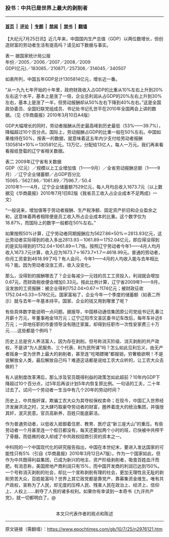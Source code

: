 ### 投书：中共已是世界上最大的剥削者

---

#### [首页](../../../..?n2976121) &nbsp;|&nbsp; [评论](../../../../../epoch-comment?n2976121) &nbsp;|&nbsp; [专题](../../../../../epoch-special?n2976121) &nbsp;|&nbsp; [禁闻](../../../../../epoch-news?n2976121) &nbsp;|&nbsp; [禁书](../../../../../books?n2976121) &nbsp;|&nbsp; [翻墙](https://github.com/gfw-breaker/nogfw/blob/master/README.md?n2976121)


<div class="post_content" id="artbody" itemprop="articleBody">
 <!-- article content begin -->
 <p>
  【大纪元7月25日讯】近几年来，中国国内生产总值（GDP）以两位数增长，但创造财富的劳动者生活有提高吗？请见如下数据与事实。
 </p>
 <p>
  表一    据国家统计局公报
  <br/>
  年份／2005／2006／2007／2008／2009
  <br/>
  GDP(亿元)／183085／210871／257306／314045／340507
 </p>
 <p>
  如表所列，中国五年GDP总计1305814亿元，增长近一番。
 </p>
 <p>
  “从一九九七年开始的十年里，政府财政收入占GDP的比重从10%左右上升到20%左右这个水平，基本上是涨了一倍，企业总利润从占GDP的20%左右上升到30%左右，基本上是涨了一半，但劳动报酬却从50%左右下降到40%左右。”这是全国政协委员、全国妇联党组成员、书记处书记孔世平在2010年全国两会上讲的数据。（见《华商晨报》2010年3月10日A4版）
 </p>
 <p>
  GDP大幅增长的同时，劳动者报酬从历史最高峰到历史最低（53%——39.7%），降幅超过10个百分点。国际上，劳动报酬占GDP的比重一般在50%左右。中国如果维持在50%，按表一的数据，就意味着这五年内少支付给劳动者报酬1305814×10%＝130581亿元。13万亿，分配给13亿人，每人一万元。我们再来看看报纸登载的辽宁省相关数据。
 </p>
 <p>
  表二   2009年辽宁省有关数据
  <br/>
  GDP（亿元）／规模以上工业增加值（1——9月）／全省劳动报酬总额（1——9月）／辽宁企业储蓄额／占GDP百分比
  <br/>
  15065／5627.86／1061.89／7596.7／50.4
  <br/>
  2010年1——4月，辽宁企业储蓄额7529亿元，每人月均总收入1673.7元（以上数据见《华商晨报》2010年7月1日B2版《我省员工收入占企业成本不足两成》一文）
 </p>
 <p>
  “一般说来，增加值等于劳动者报酬、生产税净额、固定资产折旧和企业盈余之和，这意味着两者相除便是员工收入所占企业成本的比重。这个数字仅为18.87%，而国际上的数字一般都在50%左右。”
 </p>
 <p>
  如果按照50%计算，辽宁劳动者同期报酬应为5627.86×50%＝2813.93亿元，这比劳动者实际得到的收入多出2813.93－1061.89＝1752.04亿元，即应得没得到的是实际得到的1752.04÷1061.89＝1.7倍。按照辽宁劳动者今年1——4月人均月收入1673.7元计算，收入应为1673.7＋1673.7×1.7＝4618.99元。普通的劳动者，你月工资拿到4618.99了吗？有人会问，今年1——4月的人均收入能与去年相比吗？能。因为劳动者没涨工资，收入没变化。
 </p>
 <p>
  那么，没得到的报酬哪去了？企业每减少一元钱的员工工资投入，利润就会增加0.67元，而财政税收便会增加0.33元。按此比例计算，辽宁省2009年1——9月，没发放的工资报酬：被企业得利1752.04×0.67＝1174亿元；被财政征收1752.04×0.33＝578亿元。国家富裕了，企业今年一个季度的储蓄额（如表二所示）就与去年一年基本持平。国家、企业的钱又用到哪里了呢？
 </p>
 <p>
  有些具体数字能说明一点问题。据报导，中国移动通信集团原公司党组书记孔春江月薪十万元，年董事袍金18万元；辽宁辽阳市文圣区委书记车改后，每年车补近8万元；一异地任职的市委领导没有随迁家属，却得到任职市一次性安家费三十万元……这些都是个例吗？
 </p>
 <p>
  历史上总是穷人养活富人，因为存在剥削。但号称消灭阶级、消灭剥削的共产政权，不是讲“为人民服务、三个代表、利为民所谋”吗？怎么如此见利忘义，由无产者摇身一变为世界上最大的剥削者，甚至连“吃喝嫖赌”都报销，穷奢极欲啊！不是说解放全人类，最后解放自己吗？难道这话都是说给工农大众听的，让工农大众去做的？
 </p>
 <p>
  有人说制度改革滞后，那么涉及官员既得利益的政策怎如此超前？10年内GDP下降超过10个百分点，过5年后再谈计划5年内恢复原比例。一句话的工夫，二十年过去了。试问一个劳动者一生当中有几个20年的劳动时间？
 </p>
 <p>
  历史上，中共施奸谋，欺骗工农大众为其夺权保权卖命；在现今，中国汇入世界经济发展洪流之时，又大肆巧取豪夺劳动者的财富，圈养着庞大的统治集团，并强授其奸，泯灭民意。官员高新养，百姓只能底薪活。
 </p>
 <p>
  作为普通劳动者，以低收入抵御着住房、教育、医疗这“新三座大山”的重压。有些劳动者一个月甚至连一个假日都没有，每天还要加两个小时的班，已快被中共榨干了骨髓，而低微的收入却成了中共政权招商引资的资本之一。
 </p>
 <p>
  中科院的一个中国现代化的研究报告指出，中国在本世纪末，要进入发达国家的可能性只有5%（引自《华商晨报》2010年3月12日A7版）。作为一个国家如此，但作为中共既得利益集团，已成为新兴的地主、资产阶级剥削者，吸食百姓血汗而肥。有消息称，美国房地产商利润只有15%，而中国开发商的利润已达到150%。一个号称消灭剥削的社会，却比一个宣称剥削有理的社会，更加无理性且无耻的剥削劳苦大众，百姓能富吗？世界上其它政党都是靠党产、靠募集资金维生。唯有共产政权，宣称为了人民，却无度的压榨人民、残害人民在政治上、经济上、信仰上、人权上……剥夺了人民的诸多权利。如果你有幸读到一本奇书《九评共产党》，就一切都明白了。@
  <br/>
  <font color="#ffffff">
   (http://www.dajiyuan.com)
  </font>
  <br/>
  <center>
   <font class="GY13">
    本文只代表作者的观点和陈述
   </font>
  </center>
 </p>
 <!-- article content end -->
 <div id="below_article_ad">
 </div>
</div>


---

原文链接（需翻墙）：https://www.epochtimes.com/gb/10/7/25/n2976121.htm